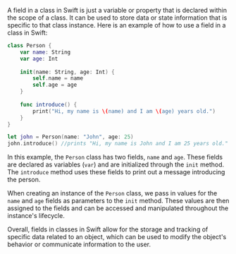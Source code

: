 A field in a class in Swift is just a variable or property that is declared within the scope of a class. It can be used to store data or state information that is specific to that class instance. Here is an example of how to use a field in a class in Swift:

```swift
class Person {
    var name: String
    var age: Int
    
    init(name: String, age: Int) {
        self.name = name
        self.age = age
    }
    
    func introduce() {
        print("Hi, my name is \(name) and I am \(age) years old.")
    }
}

let john = Person(name: "John", age: 25)
john.introduce() //prints "Hi, my name is John and I am 25 years old."
```

In this example, the `Person` class has two fields, `name` and `age`. These fields are declared as variables (`var`) and are initialized through the `init` method. The `introduce` method uses these fields to print out a message introducing the person. 

When creating an instance of the `Person` class, we pass in values for the `name` and `age` fields as parameters to the `init` method. These values are then assigned to the fields and can be accessed and manipulated throughout the instance's lifecycle. 

Overall, fields in classes in Swift allow for the storage and tracking of specific data related to an object, which can be used to modify the object's behavior or communicate information to the user.